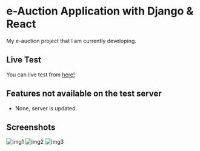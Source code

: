 # e-Auction Application with Django & React

My e-auction project that I am currently developing.

## Live Test

You can live test from [here!](https://nidea1.com.tr)

## Features not available on the test server

- None, server is updated.

## Screenshots

![img1](https://cdn.discordapp.com/attachments/1035852765756411995/1115303919367753840/image.png)
![img2](https://cdn.discordapp.com/attachments/1035852765756411995/1115304030634266714/image.png)
![img3](https://cdn.discordapp.com/attachments/1035852765756411995/1115304099940925520/image.png)
